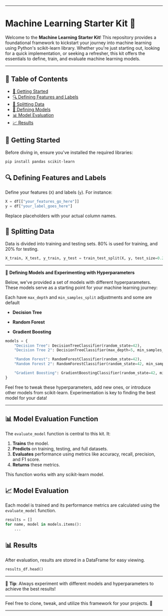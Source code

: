 
---

# Machine Learning Starter Kit 🚀

Welcome to the **Machine Learning Starter Kit**! This repository provides a foundational framework to kickstart your journey into machine learning using Python's scikit-learn library. Whether you're just starting out, looking for a quick implementation, or seeking a refresher, this kit offers the essentials to define, train, and evaluate machine learning models.

---

## 📌 Table of Contents

- [🚀 Getting Started](#getting-started)
- [🔍 Defining Features and Labels](#defining-features-and-labels)
- [🔪 Splitting Data](#splitting-data)
- [🤖 Defining Models](#defining-models)
- [📊 Model Evaluation](#model-evaluation)
- [📈 Results](#results)

## 🚀 Getting Started

Before diving in, ensure you've installed the required libraries:

```bash
pip install pandas scikit-learn
```

## 🔍 Defining Features and Labels

Define your features (`X`) and labels (`y`). For instance:

```python
X = df[["your_features_go_here"]]
y = df["your_label_goes_here"]
```

Replace placeholders with your actual column names.

## 🔪 Splitting Data

Data is divided into training and testing sets. 80% is used for training, and 20% for testing.

```python
X_train, X_test, y_train, y_test = train_test_split(X, y, test_size=0.2, random_state=42)
```

---

🤖 **Defining Models and Experimenting with Hyperparameters**

Below, we've provided a set of models with different hyperparameters. These models serve as a starting point for your machine learning journey:

Each have `max_depth` and `min_samples_split` adjustments and some are default

- **Decision Tree**
  
- **Random Forest**
  
- **Gradient Boosting**

```python
models = {
    "Decision Tree": DecisionTreeClassifier(random_state=42),
    "Decision Tree 2": DecisionTreeClassifier(max_depth=5, min_samples_split=10, random_state=42),

    "Random Forest": RandomForestClassifier(random_state=42),
    "Random Forest 2": RandomForestClassifier(random_state=42, min_samples_split=10, max_depth=5),

    "Gradient Boosting": GradientBoostingClassifier(random_state=42, min_samples_split=10, max_depth=5),
}
```

Feel free to tweak these hyperparameters, add new ones, or introduce other models from scikit-learn. Experimentation is key to finding the best model for your data!

---

## 📊 Model Evaluation Function

The `evaluate_model` function is central to this kit. It:

1. **Trains** the model.
2. **Predicts** on training, testing, and full datasets.
3. **Evaluates** performance using metrics like accuracy, recall, precision, and F1 score.
4. **Returns** these metrics.

This function works with any scikit-learn model.

## 📈 Model Evaluation

Each model is trained and its performance metrics are calculated using the `evaluate_model` function.

```python
results = []
for name, model in models.items():
    ...
```

## 📊 Results

After evaluation, results are stored in a DataFrame for easy viewing.

```python
results_df.head()
```

---

📢 **Tip**: Always experiment with different models and hyperparameters to achieve the best results!

---

Feel free to clone, tweak, and utilize this framework for your projects. 🎉

--- 
